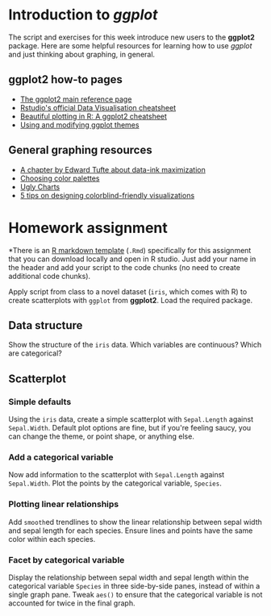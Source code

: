 # Introduction to *ggplot*

The script and exercises for this week introduce new users to the **ggplot2** package. 
Here are some helpful resources for learning how to use *ggplot* and just thinking about graphing, in general. 

## **ggplot2** how-to pages 
* [The ggplot2 main reference page](https://ggplot2.tidyverse.org/reference/)
* [Rstudio's official Data Visualisation cheatsheet](https://github.com/rstudio/cheatsheets/blob/master/data-visualization-2.1.pdf)
* [Beautiful plotting in R: A ggplot2 cheatsheet](http://http://zevross.com/blog/2014/08/04/beautiful-plotting-in-r-a-ggplot2-cheatsheet-3)
* [Using and modifying ggplot themes](http://www.sthda.com/english/wiki/ggplot2-themes-and-background-colors-the-3-elements)

## General graphing resources 
* [A chapter by Edward Tufte about data-ink maximization](https://github.com/devanmcg/rangeR/blob/master/Analysis%20of%20Ecosystems/readings/Tufte%20chap%206%20Data-Ink%20Maximization.pdf)
* [Choosing color palettes](https://www.r-bloggers.com/choosing-colour-palettes-part-ii-educated-choices/)
* [Ugly Charts](https://flowingdata.com/category/visualization/ugly-visualization/) 
* [5 tips on designing colorblind-friendly visualizations](https://www.tableau.com/about/blog/2016/4/examining-data-viz-rules-dont-use-red-green-together-53463) 

# Homework assignment 

*There is an [R markdown template](https://github.com/devanmcg/IntroRangeR/blob/master/04_IntroGGplot/ggplotHomeworkTemplate.Rmd) (`.Rmd`) specifically for this assignment that you can download locally and open in R studio.
Just add your name in the header and add your script to the code chunks (no need to create additional code chunks).

Apply script from class  to a novel dataset (`iris`, which comes with R) to create scatterplots with `ggplot` from **ggplot2**. 
Load the required package.

## Data structure 

Show the structure of the `iris` data. 
Which variables are continuous? Which are categorical? 

## Scatterplot

### Simple defaults

Using the `iris` data, create a simple scatterplot with `Sepal.Length` against `Sepal.Width`. 
Default plot options are fine, but if you're feeling saucy, you can change the theme, or point shape, or anything else. 

### Add a categorical variable

Now add information to the scatterplot with `Sepal.Length` against `Sepal.Width`. 
Plot the points by the categorical variable, `Species`. 

### Plotting linear relationships

Add `smooth`ed trendlines to show the linear relationship between sepal width and sepal length for each species. 
Ensure lines and points have the same color within each species. 

### Facet by categorical variable

Display the relationship between sepal width and sepal length within the categorical variable `Species` in three side-by-side panes, instead of within a single graph pane. 
Tweak `aes()` to ensure that the categorical variable is not accounted for twice in the final graph. 

